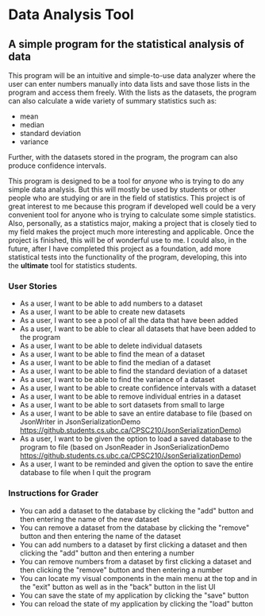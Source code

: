# Data Analysis Tool

## A simple program for the statistical analysis of data

This program will be an intuitive and simple-to-use data analyzer where the user can enter numbers manually into data 
lists and save those lists in the program and access them freely. With the lists as the datasets, the program can also 
calculate a wide variety of summary statistics such as:
- mean
- median
- standard deviation
- variance

Further, with the datasets stored in the program, the program can also produce confidence intervals.

This program is designed to be a tool for *anyone* who is trying to do any simple data analysis. But this will mostly 
be used by students or other people who are studying or are in the field of statistics. This project is of great 
interest to me because this program if developed well could be a very convenient tool for anyone who is trying to 
calculate some simple statistics. Also, personally, as a statistics major, making a project that is closely tied to my 
field makes the project much more interesting and applicable. Once the project is finished, this will be of wonderful 
use to me. I could also, in the future, after I have completed this project as a foundation, add more statistical tests 
into the functionality of the program, developing, this into the **ultimate** tool for statistics students.

### User Stories

- As a user, I want to be able to add numbers to a dataset
- As a user, I want to be able to create new datasets
- As a user, I want to see a pool of all the data that have been added
- As a user, I want to be able to clear all datasets that have been added to the program
- As a user, I want to be able to delete individual datasets
- As a user, I want to be able to find the mean of a dataset
- As a user, I want to be able to find the median of a dataset
- As a user, I want to be able to find the standard deviation of a dataset
- As a user, I want to be able to find the variance of a dataset
- As a user, I want to be able to create confidence intervals with a dataset
- As a user, I want to be able to remove individual entries in a dataset
- As a user, I want to be able to sort datasets from small to large 
- As a user, I want to be able to save an entire database to file (based on JsonWriter in JsonSerializationDemo 
https://github.students.cs.ubc.ca/CPSC210/JsonSerializationDemo)
- As a user, I want to be given the option to load a saved database to the program to file (based on JsonReader in
JsonSerializationDemo https://github.students.cs.ubc.ca/CPSC210/JsonSerializationDemo)
- As a user, I want to be reminded and given the option to save the entire database to file when I quit the program

 ### Instructions for Grader

- You can add a dataset to the database by clicking the "add" button and then entering the name of the new dataset
- You can remove a dataset from the database by clicking the "remove" button and then entering the name of the dataset
- You can add numbers to a dataset by first clicking a dataset and then clicking the "add" button and then entering a number
- You can remove numbers from a dataset by first clicking a dataset and then clicking the "remove" button and then entering a number
- You can locate my visual components in the main menu at the top and in the "exit" button as well as in the "back" button 
in the list UI
- You can save the state of my application by clicking the "save" button
- You can reload the state of my application by clicking the "load" button
